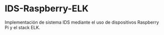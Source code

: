 # IDS-Raspberry-ELK
Implementación de sistema IDS mediante el uso de dispositivos Raspberry Pi y el stack ELK.
